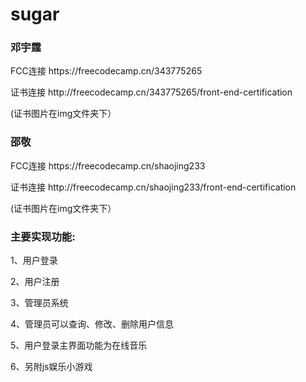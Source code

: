 # sugar

### 邓宇霆
<p>FCC连接 https://freecodecamp.cn/343775265</P>
<P>证书连接 http://freecodecamp.cn/343775265/front-end-certification</p>(证书图片在img文件夹下）

### 邵敬
<p>FCC连接 https://freecodecamp.cn/shaojing233</P>
<P>证书连接 http://freecodecamp.cn/shaojing233/front-end-certification</p>(证书图片在img文件夹下）
<h3>主要实现功能:</h3>
<P>1、用户登录</p>
<P>2、用户注册</p>
<P>3、管理员系统</p>
<P>4、管理员可以查询、修改、删除用户信息</p>
<P>5、用户登录主界面功能为在线音乐</p>
<P>6、另附js娱乐小游戏</p>
